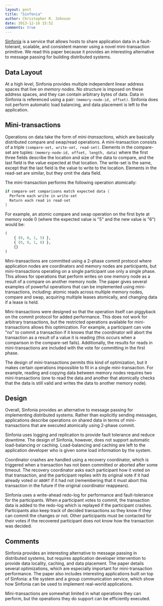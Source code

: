 ```yaml
---
layout: post
title: "Sinfonia"
author: Christopher R. Johnson
date: 2013-12-16 15:52
comments: true
---
```


[Sinfonia](http://www.cs.princeton.edu/courses/archive/fall08/cos597B/papers/sinfonia.pdf)
is a service that allows hosts to share application data in a
fault-tolerant, scalable, and consistent manner using a novel
mini-transaction primitive. We read this paper because it provides an
interesting alternative to message passing for building distributed
systems.

## Data Layout

At a high level, Sinfonia provides multiple independent linear address
spaces that live on *memory nodes*. No structure is imposed on these
address spaces, and they can contain arbitrary bytes of data. Data in
Sinfonia is referenced using a pair: `(memory-node-id, offset)`.
Sinfonia does not perform automatic load balancing, and data placement
is left to the application.

## Mini-transactions

Operations on data take the form of *mini-transactions*, which are
basically distributed compare and swap/read operations. A
mini-transaction consists of a triple `(compare-set, write-set,
read-set)`. Elements in the compare-set are tuples: `(memory-node-id,
offset, length, data)` where the first three fields describe the
location and size of the data to compare, and the last field is the
value expected at that location. The write-set is the same, except that
the last field is the value to write to the location. Elements in the
read-set are similar, but they omit the data field.

The mini-transaction performs the following operation atomically:

```c
if compare-set comparisons match expected data {
  Perform each write in write-set
  Return each read in read-set
}
```

For example, an atomic compare and swap operation on the first byte at
memory node 0 (where the expected value is "5" and the new value is "6")
would be:

```python
(
    { (0, 0, 1, 5) },
    { (0, 0, 1, 6) },
    {}
)
```

Mini-transactions are committed using a 2-phase commit protocol where
application nodes are coordinators and memory nodes are participants,
but mini-transactions operating on a single participant use only a
single phase. This allows for operations that perform writes on one
memory node as a result of a compare on another memory node. The paper
gives several examples of powerful operations that can be implemented
using mini-transactions, including: atomic reads across multiple memory
nodes, compare and swap, acquiring multiple leases atomically, and
changing data if a lease is held. 

Mini-transactions were designed so that the operation itself can
piggyback on the commit protocol for added performance.  This does not
work for arbitrary transactions, but the restricted operations available
for mini-transactions allows this optimization.  For example, a
participant can vote "no" to commit a transaction if it knows that the
coordinator will abort the transaction as a result of a value it is
reading (this occurs when a comparison in the compare-set fails).
Additionally, the results for reads in mini-transactions are included
with the vote for committing in the first phase.

The design of mini-transactions permits this kind of optimization, but
it makes certain operations impossible to fit in a single
mini-transaction. For example, reading and copying data between memory
nodes requires two mini-transactions (one to read the data and another
that atomically checks that the data is still valid and writes the data
to another memory node).

## Design

Overall, Sinfonia provides an alternative to message passing for
implementing distributed systems. Rather than explicitly sending
messages, applications describe operations on shared data in terms of
mini-transactions that are executed atomically using 2-phase commit.

Sinfonia uses logging and replication to provide fault tolerance and
reduce downtime. The design of Sinfonia, however, does not support
automatic load-balancing or caching. Load-balancing and caching are left
to the application developer who is given some load information by the
system.

Coordinator crashes are handled using a recovery coordinator, which is
triggered when a transaction has not been committed or aborted after
some timeout. The recovery coordinator asks each participant how it
voted on that transaction, and the participant replies with its original
vote if it had already voted or `ABORT` if it had not (remembering that
it must abort this transaction in the future if the original coordinator
reappears).

Sinfonia uses a write-ahead redo-log for performance and fault-tolerance
for the participants.  When a participant votes to commit, the
transaction data is added to the redo-log which is replayed if the
participant crashes. Participants also keep track of decided
transactions so they know if they can commit the changes or not.  Other
participants must be contacted for their votes if the recovered
participant does not know how the transaction was decided.

## Comments

Sinfonia provides an interesting alternative to message passing in
distributed systems, but requires application developer intervention to
provide data locality, caching, and data placement. The paper details
several optimizations, which are especially important for
mini-transaction performance. The paper also includes interesting
applications built on top of Sinfonia: a file system and a group
communication service, which show how Sinfonia can be used to implement
real-world applications.

Mini-transactions are somewhat limited in what operations they can
perform, but the operations they do support can be efficiently executed.
